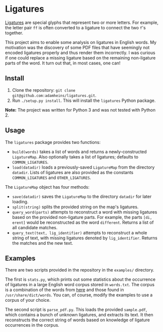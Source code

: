 # Ligatures

[Ligatures](https://en.wikipedia.org/wiki/Typographic_ligature) are special
glyphs that represent two or more letters. For example, the letter pair `ff` is
often converted to a ligature to connect the two `f`'s together.

This project aims to enable some analysis on ligatures in English words. My
motivation was the discovery of some PDF files that have seemingly not encoded
ligatures properly and thus render them incorrectly. I was curious if one could
replace a missing ligature based on the remaining non-ligature parts of the
word. It turn out that, in most cases, one can!

## Install
1. Clone the repository: `git clone git@github.com:adamheins/ligatures.git`.
2. Run `./setup.py install`. This will install the `ligatures` Python package.

**Note:** The project was written for Python 3 and was not tested with Python
2.

## Usage
The `ligatures` package provides two functions:
* `build(words)` takes a list of words and returns a newly-constructed
  `LigatureMap`. Also optionally takes a list of ligatures; defaults to
  `COMMON_LIGATURES`.
* `load(datadir)` loads a previously-saved `LigatureMap` from the directory
  `datadir`.
Lists of ligatures are also provided as the constants `COMMON_LIGATURES` and
`OTHER_LIGATURES`.

The `LigatureMap` object has four methods:
* `save(datadir)` saves the `LigatureMap` to the directory `datadir` for later
  loading.
* `split(string)` splits the provided string on the map's ligatures.
* `query_word(parts)` attempts to reconstruct a word with missing ligatures
  based on the provided non-ligature parts. For example, the parts `[di,
  erent]` would be reconstructed as the word `different`. Returns a list of all
  candidate matches.
* `query_text(text, lig_identifier)` attempts to reconstruct a whole string of
  text, with missing ligatures denoted by `lig_identifier`. Returns the matches
  and the new text.

## Examples
There are two scripts provided in the repository in the `examples/` directory.

The first is `stats.py`, which prints out some statistics about the occurrence
of ligatures in a large English word corpus stored in `words.txt`. The corpus
is a combination of the words from
[here](https://github.com/dwyl/english-words) and those found in
`/usr/share/dict/words`. You can, of course, modify the examples to use a
corpus of your choice.

The second script is `parse_pdf.py`. This loads the provided `sample.pdf`,
which contains a bunch of unknown ligatures, and extracts its text. It then
reconstructs the correct string of words based on knowledge of ligature
occurrences in the corpus.
